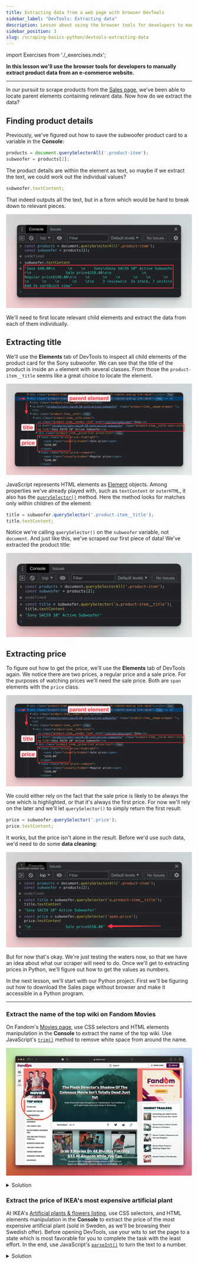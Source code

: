 ```yaml
---
title: Extracting data from a web page with browser DevTools
sidebar_label: "DevTools: Extracting data"
description: Lesson about using the browser tools for developers to manually extract product data from an e-commerce website.
sidebar_position: 3
slug: /scraping-basics-python/devtools-extracting-data
---
```


import Exercises from './_exercises.mdx';

**In this lesson we'll use the browser tools for developers to manually extract product data from an e-commerce website.**

---

In our pursuit to scrape products from the [Sales page](https://warehouse-theme-metal.myshopify.com/collections/sales), we've been able to locate parent elements containing relevant data. Now how do we extract the data?

## Finding product details

Previously, we've figured out how to save the subwoofer product card to a variable in the **Console**:

```js
products = document.querySelectorAll('.product-item');
subwoofer = products[2];
```

The product details are within the element as text, so maybe if we extract the text, we could work out the individual values?

```js
subwoofer.textContent;
```

That indeed outputs all the text, but in a form which would be hard to break down to relevant pieces.

![Printing text content of the parent element](./images/devtools-extracting-text.png)

We'll need to first locate relevant child elements and extract the data from each of them individually.

## Extracting title

We'll use the **Elements** tab of DevTools to inspect all child elements of the product card for the Sony subwoofer. We can see that the title of the product is inside an `a` element with several classes. From those the `product-item__title` seems like a great choice to locate the element.

![Finding child elements](./images/devtools-product-details.png)

JavaScript represents HTML elements as [Element](https://developer.mozilla.org/en-US/docs/Web/API/Element) objects. Among properties we've already played with, such as `textContent` or `outerHTML`, it also has the [`querySelector()`](https://developer.mozilla.org/en-US/docs/Web/API/Element/querySelector) method. Here the method looks for matches only within children of the element:

```js
title = subwoofer.querySelector('.product-item__title');
title.textContent;
```

Notice we're calling `querySelector()` on the `subwoofer` variable, not `document`. And just like this, we've scraped our first piece of data! We've extracted the product title:

![Extracting product title](./images/devtools-extracting-title.png)

## Extracting price

To figure out how to get the price, we'll use the **Elements** tab of DevTools again. We notice there are two prices, a regular price and a sale price. For the purposes of watching prices we'll need the sale price. Both are `span` elements with the `price` class.

![Finding child elements](./images/devtools-product-details.png)

We could either rely on the fact that the sale price is likely to be always the one which is highlighted, or that it's always the first price. For now we'll rely on the later and we'll let `querySelector()` to simply return the first result:

```js
price = subwoofer.querySelector('.price');
price.textContent;
```

It works, but the price isn't alone in the result. Before we'd use such data, we'd need to do some **data cleaning**:

![Extracting product price](./images/devtools-extracting-price.png)

But for now that's okay. We're just testing the waters now, so that we have an idea about what our scraper will need to do. Once we'll get to extracting prices in Python, we'll figure out how to get the values as numbers.

In the next lesson, we'll start with our Python project. First we'll be figuring out how to download the Sales page without browser and make it accessible in a Python program.

---

<Exercises />

### Extract the name of the top wiki on Fandom Movies

On Fandom's [Movies page](https://www.fandom.com/topics/movies), use CSS selectors and HTML elements manipulation in the **Console** to extract the name of the top wiki. Use JavaScript's [`trim()`](https://developer.mozilla.org/en-US/docs/Web/JavaScript/Reference/Global_Objects/String/trim) method to remove white space from around the name.

![Fandom's Movies page](./images/devtools-exercise-fandom.png)

<details>
  <summary>Solution</summary>

  1. Open the [Movies page](https://www.fandom.com/topics/movies).
  1. Activate the element selection tool in your DevTools.
  1. Click on the list item for the top Fandom wiki in the category.
  1. Notice that it has a class `topic_explore-wikis__link`.
  1. In the **Console**, execute `document.querySelector('.topic_explore-wikis__link')`. It returns element representing the top list item. The selector is apparently used only for the **Top Wikis** list, and because `document.querySelector()` returns the first matching element, we're almost done.
  1. In the **Console**, execute `item = document.querySelector('.topic_explore-wikis__link')` to save the element in a variable.
  1. In the **Console**, execute `item.textContent.trim()` to get the element's text without white space.
  1. At the time of writing, this returns `"Pixar Wiki"`.

</details>


### Extract the price of IKEA's most expensive artificial plant

At IKEA's [Artificial plants & flowers listing](https://www.ikea.com/se/en/cat/artificial-plants-flowers-20492/), use CSS selectors, and HTML elements manipulation in the **Console** to extract the price of the most expensive artificial plant (sold in Sweden, as we'll be browsing their Swedish offer). Before opening DevTools, use your wits to set the page to a state which is most favorable for you to complete the task with the least effort. In the end, use JavaScript's [`parseInt()`](https://developer.mozilla.org/en-US/docs/Web/JavaScript/Reference/Global_Objects/parseInt) to turn the text to a number.

<details>
  <summary>Solution</summary>

  1. Open the [Artificial plants & flowers listing](https://www.ikea.com/se/en/cat/artificial-plants-flowers-20492/).
  1. Sort the products by price, high to low, so that the most expensive plant appears first in the listing.
  1. Activate the element selection tool in your DevTools.
  1. Click on the price of the first and most expensive plant.
  1. Notice that it has a class `plp-price__integer`. In the markup the price is already structured into two elements, with the integer separate from the currency, which is convenient.
  1. In the **Console**, execute `document.querySelector('.plp-price__integer')`. It returns element representing the first list item. The selector is apparently used only inside product cards, and because `document.querySelector()` returns the first matching element, we're almost done.
  1. In the **Console**, execute `price = document.querySelector('.plp-price__integer')` to save the element in a variable.
  1. In the **Console**, execute `parseInt(price.textContent)` to get the price as a number.
  1. At the time of writing, this returns `699`, as in [699 SEK](https://www.google.com/search?q=699%20sek).

</details>
